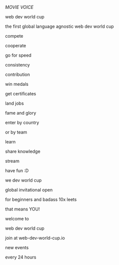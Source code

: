 *MOVIE VOICE*

web dev world cup

the first global language agnostic web dev world cup

compete

cooperate

go for speed

consistency

contribution

win medals

get certificates

land jobs

fame and glory

enter by country

or by team

learn

share knowledge

stream

have fun :D

we dev world cup

global invitational open

for beginners and badass 10x leets

that means YOU!

welcome to

web dev world cup

join at web-dev-world-cup.io

new events

every 24 hours

